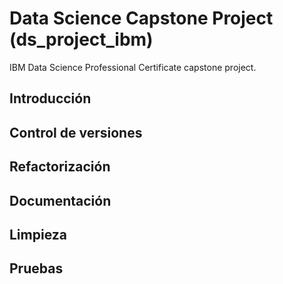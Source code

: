 # Data Science Capstone Project (ds_project_ibm)

IBM Data Science Professional Certificate capstone project.

## Introducción


## Control de versiones


## Refactorización


## Documentación

## Limpieza

## Pruebas